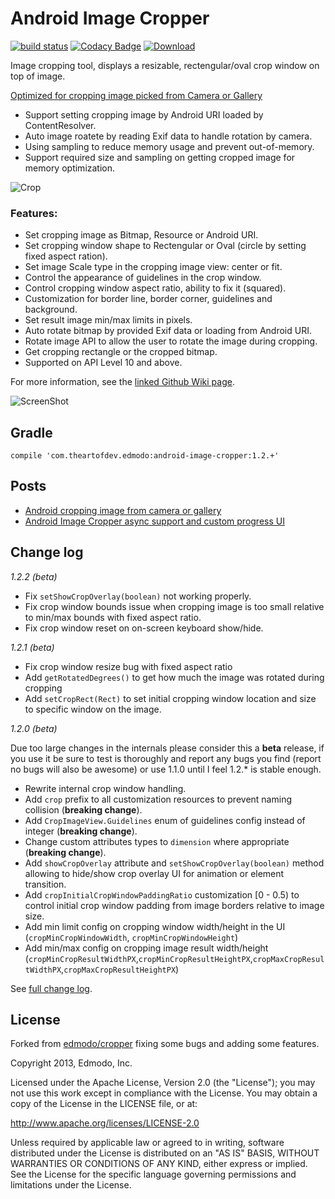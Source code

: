 Android Image Cropper
=======
[![build status](https://travis-ci.org/ArthurHub/Android-Image-Cropper.svg)](https://travis-ci.org/ArthurHub/Android-Image-Cropper) 
[![Codacy Badge](https://api.codacy.com/project/badge/grade/4d3781df0cce40959881a8d91365407a)](https://www.codacy.com/app/tep-arthur/Android-Image-Cropper)
[ ![Download](https://api.bintray.com/packages/arthurhub/maven/Android-Image-Cropper/images/download.svg) ](https://bintray.com/arthurhub/maven/Android-Image-Cropper/_latestVersion)

Image cropping tool, displays a resizable, rectengular/oval crop window on top of image.

[Optimized for cropping image picked from Camera or Gallery](http://theartofdev.com/2015/02/15/android-cropping-image-from-camera-or-gallery/)
- Support setting cropping image by Android URI loaded by ContentResolver.
- Auto image roatete by reading Exif data to handle rotation by camera.
- Using sampling to reduce memory usage and prevent out-of-memory.
- Support required size and sampling on getting cropped image for memory optimization.

![Crop](https://github.com/ArthurHub/Android-Image-Cropper/blob/master/crop.jpg?raw=true)

### Features:
- Set cropping image as Bitmap, Resource or Android URI.
- Set cropping window shape to Rectengular or Oval (circle by setting fixed aspect ration).
- Set image Scale type in the cropping image view: center or fit.
- Control the appearance of guidelines in the crop window.
- Control cropping window aspect ratio, ability to fix it (squared).
- Customization for border line, border corner, guidelines and background.
- Set result image min/max limits in pixels.
- Auto rotate bitmap by provided Exif data or loading from Android URI.
- Rotate image API to allow the user to rotate the image during cropping.
- Get cropping rectangle or the cropped bitmap.
- Supported on API Level 10 and above.

For more information, see the [linked Github Wiki page](https://github.com/ArthurHub/Android-Image-Cropper/wiki). 

![ScreenShot](https://github.com/ArthurHub/Android-Image-Cropper/blob/master/demo.jpg?raw=true)

## Gradle
```
compile 'com.theartofdev.edmodo:android-image-cropper:1.2.+'
```

## Posts
 - [Android cropping image from camera or gallery](http://theartofdev.com/2015/02/15/android-cropping-image-from-camera-or-gallery/)
 - [Android Image Cropper async support and custom progress UI](http://theartofdev.com/2016/01/15/android-image-cropper-async-support-and-custom-progress-ui/)

## Change log
*1.2.2 (beta)*
 * Fix `setShowCropOverlay(boolean)` not working properly.
 * Fix crop window bounds issue when cropping image is too small relative to min/max bounds with fixed aspect ratio.
 * Fix crop window reset on on-screen keyboard show/hide.

*1.2.1 (beta)*

 * Fix crop window resize bug with fixed aspect ratio
 * Add `getRotatedDegrees()` to get how much the image was rotated during cropping
 * Add `setCropRect(Rect)` to set initial cropping window location and size to specific window on the image.

*1.2.0 (beta)*

Due too large changes in the internals please consider this a **beta** release, if you use it be sure to test is thoroughly and report any bugs you find (report no bugs will also be awesome) or use 1.1.0 until I feel 1.2.* is stable enough.
- Rewrite internal crop window handling.
-  Add `crop` prefix to all customization resources to prevent naming collision (**breaking change**).
- Add `CropImageView.Guidelines` enum of guidelines config instead of integer (**breaking change**).
- Change custom attributes types to `dimension` where appropriate (**breaking change**).
- Add `showCropOverlay` attribute and `setShowCropOverlay(boolean)` method allowing to hide/show crop overlay UI for animation or element transition.
- Add `cropInitialCropWindowPaddingRatio` customization [0 - 0.5) to control initial crop window padding from image borders relative to image size.
- Add min limit config on cropping window width/height in the UI (`cropMinCropWindowWidth`, `cropMinCropWindowHeight`)
- Add min/max config on cropping image result width/height (`cropMinCropResultWidthPX`,`cropMinCropResultHeightPX`,`cropMaxCropResultWidthPX`,`cropMaxCropResultHeightPX`)

See [full change log](https://github.com/ArthurHub/Android-Image-Cropper/wiki/Change-Log).

## License
Forked from [edmodo/cropper](https://github.com/edmodo/cropper) fixing some bugs and adding some features.

Copyright 2013, Edmodo, Inc. 

Licensed under the Apache License, Version 2.0 (the "License"); you may not use this work except in compliance with the   License.
You may obtain a copy of the License in the LICENSE file, or at:

  http://www.apache.org/licenses/LICENSE-2.0

Unless required by applicable law or agreed to in writing, software distributed under the License is distributed on an "AS   IS" BASIS, WITHOUT WARRANTIES OR CONDITIONS OF ANY KIND, either express or implied. See the License for the specific language governing permissions and limitations under the License.
